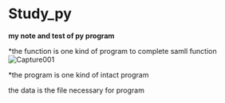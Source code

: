 # Study_py
**my note and test of py program**

*the function is one kind of program to complete samll function
![Capture001](https://user-images.githubusercontent.com/98138915/160609419-9a34d1b1-b493-471b-a288-233e267008b7.png)

*the program is one kind of intact program

the data is the file necessary for program
